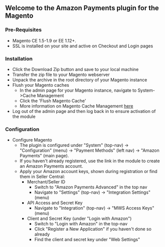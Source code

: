 ## Welcome to the Amazon Payments plugin for the Magento


### Pre-Requisites
* Magento CE 1.5-1.9 or EE 1.12+.
* SSL is installed on your site and active on Checkout and Login pages


### Installation
* Click the Download Zip button and save to your local machine
* Transfer the zip file to your Magento webserver
* Unpack the archive in the root directory of your Magento instance
* Flush your Magento caches
    * In the admin page for your Magento instance, navigate to System->Cache Management
    * Click the 'Flush Magento Cache'
    * More information on Magento Cache Management [here](http://www.magentocommerce.com/knowledge-base/entry/cache-storage-management)
* Log out of the admin page and then log back in to ensure activation of the module


### Configuration
* Configure Magento
    * The plugin is configured under "System" (top-nav) -> "Configuration" (menu) -> "Payment Methods" (left nav) -> "Amazon Payments" (main page).
    * If you haven't already registered, use the link in the module to create an Amazon Payments account.
    * Apply your Amazon account keys, shown during registration or find them in Seller Central:
       * Merchant/Seller ID
          * Switch to "Amazon Payments Advanced" in the top nav
          * Navigate to "Settings" (top-nav) -> "Integration Settings" (menu)
       * API Access and Secret Key
          * Navigate to "Integration" (top-nav) -> "MWS Access Keys" (menu)
       * Client and Secret Key (under "Login with Amazon")
          * Switch to "Login with Amazon" in the top-nav
          * Click "Register a New Application" if you haven't done so already
          * Find the client and secret key under "Web Settings"
